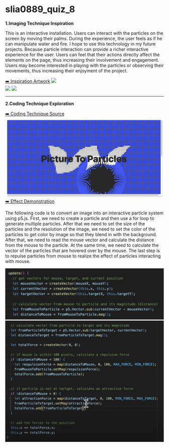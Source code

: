 # slia0889_quiz_8

**1.Imaging Technique Inspiration**  

This is an interactive installation. Users can interact with the particles on the screen by moving their palms. During the experience, the user feels as if he can manipulate water and fire. I hope to use this technology in my future projects. Because particle interaction can provide a richer interactive experience for the user. Users can feel that their actions directly affect the elements on the page, thus increasing their involvement and engagement. Users may become interested in playing with the particles or observing their movements, thus increasing their enjoyment of the project.  

[➡️ Inspiration Artwork](https://www.behance.net/gallery/91186295/Arkhe?tracking_source=search_projects|creative+coding&l=40)
![](images/inspiration1.jpg)  
![](images/inspiration2.jpg)
![](images/inspiration3.jpg)  

---

**2.Coding Technique Exploration**  

[➡️ Coding Technique Source](https://www.youtube.com/watch?v=_gz8FMduwRc)
![](images/code3.jpg)
[➡️ Effect Demonstration](https://webflow.com/made-in-webflow/website/picture-to-particles?utm_medium=affiliate&ps_partner_key=a2VlZ2FubGVhcnk4Njcy&ps_xid=akuj0vsC3W06hl&gsxid=akuj0vsC3W06hl&gspk=a2VlZ2FubGVhcnk4Njcy)  

The following code is to convert an image into an interactive particle system using p5.js. First, we need to create a particle and then use a for loop to generate multiple particles. After that we need to set the size of the particles and the resolution of the image, we need to set the color of the particles to get color by image so that they blend in with the background. After that, we need to read the mouse vector and calculate the distance from the mouse to the particle. At the same time, we need to calculate the vector of the particles that are hovered over by the mouse. The last step is to repulse particles from mouse to realize the effect of particles interacting with mouse.  

![](images/code1.jpg)
![](images/code2.jpg)
